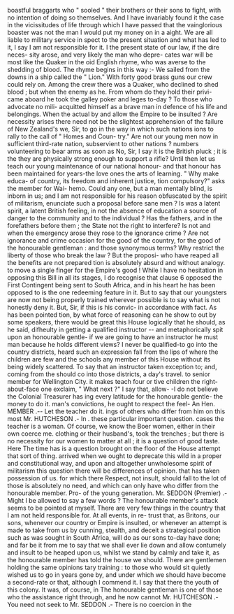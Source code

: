 boastful braggarts who " sooled " their brothers or their sons to fight, with no intention of doing so themselves. And I have invariably found it the case in the vicissitudes of life through which I have passed that the vainglorious boaster was not the man I would put my money on in a aight. We are all liable to military service in spect to the present situation and what has led to it, I say I am not responsible for it. I the present state of our law, if the dire neces- sity arose, and very likely the man who depre- cates war will be most like the Quaker in the oid English rhyme, who was averse to the shedding of blood. The rhyme begins in this way :- We sailed from the downs in a ship called the " Lion." With forty good brass guns our crew could rely on. Among the crew there was a Quaker, who declined to shed blood ; but when the enemy as he. From whom do they hold their privi- came aboard he took the galley poker and leges to-day ? To those who advocate no mili- acquitted himself as a brave man in defence of his life and belongings. When the actual by and allow the Empire to be insulted ? Are necessity arises there need not be the slightest apprehension of the failure of New Zealand's we, Sir, to go in the way in which such nations ions to rally to the call of " Homes and Coun- try." Are not our young men now in sufficient third-rate nation, subservient to other nations ? numbers volunteering to bear arms as soon as No, Sir, I say it is the British pluck ; it is the they are physically strong enough to support a rifle? Until then let us teach our young maintenance of our national honour- and that honour has been maintained for years-the love ones the arts of learning. " Why make educa- of country, its freedom and inherent justice, tion compulsory?" asks the member for Wai- hemo. Could any one, but a man mentally blind, is inborn in us; and I am not responsible for his reason obfuscated by the spirit of militarism, enunciate such a proposal before sane men ? Is was a latent spirit, a latent British feeling, in not the absence of education a source of danger to the community and to the individual ? Has the fathers, and in the forefathers before them ; the State not the right to interfere? Is not and when the emergency arose they rose to the ignorance crime ? Are not ignorance and crime occasion for the good of the country, for the good of the honourable gentleman : and those synonymous terms? Why restrict the liberty of those who break the law ? But the proposi- who have reaped all the benefits are not prepared tion is absolutely absurd and without analogy. to move a single finger for the Empire's good ! While I have no hesitation in opposing this Bill in all its stages, I do recognise that clause 6 opposed the First Contingent being sent to South Africa, and in his heart he has been opposed to is the one redeeming feature in it. But to say that our youngsters are now not being properly trained wherever possible is to say what is not honestly deny it. But, Sir, if this is his convic- in accordance with fact. As has been pointed tion, by what force of reasoning can he show to out by some speakers, there would be great this House logically that he should, as he said, difheulty in getting a qualified instructor -- and metaphorically spit upon an honourable gentle- if we are going to have an instructor he must man because he holds different views? I never be qualified-to go into the country districts, heard such an expression fall from the lips of where the children are few and the schools any member of this House without its being widely scattered. To say that an instructor taken exception to; and, coming from the should co into those districts, a day's travel. to senior member for Wellington City. it makes teach four or tive children the right-about-face one exclaim, " What next ?" I say that, allow- -I do not believe the Colonial Treasurer has ing every latitude for the honourable gentle- the money to do it. man's convictions, he ought to respect the feel- An Hen. MEMBER .-- Let the teacher do it. ings of others who differ from him on this most Mr. HUTCHESON .- In . these particular important question. cases the teacher is a woman. Of course, we know the Boer women, either in their own coerce me. clothing or their husband's, took the trenches ; but there is no necessity for our women to matter at all ; it is a question of good taste. Here The time has is a question brought on the floor of the House attempt that sort of thing. arrived when we ought to deprecate this wild in a proper and constitutional way, and upon and altogether unwholesome spirit of militarism this question there will be differences of opinion. that has taken possession of us. for which there Respect, not insult, should fall to the lot of those is absolutely no need, and which can only have who differ from the honourable member. Pro- of the young generation. Mr. SEDDON (Premier) .- Might I be allowed to say a few words ? The honourable member's attack seems to be pointed at myself. There are very few things in the country that I am not held responsible for. At all events, in re- trust that, as Britons, our sons, whenever our country or Empire is insulted, or whenever an attempt is made to take from us by cunning, stealth, and deceit a strategical position such as was sought in South Africa, will do as our sons to-day have done; and far be it from me to say that we shall ever lie down and allow contumely and insult to be heaped upon us, whilst we stand by calmly and take it, as the honourable member has told the house we should. There are gentlemen holding the same opinions tary training : to those who would sit quietly wished us to go in years gone by, and under which we should have become a second-rate or that, although I commend it. I say that there the youth of this colony. It was, of course, in The honourable gentleman is one of those who the assistance right through, and he now cannot Mr. HUTCHESON .- You need not seek to Mr. SEDDON .- There is no coercion in the 